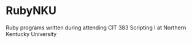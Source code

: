 # RubyNKU
Ruby programs written during attending CIT 383 Scripting I at Northern Kentucky University
